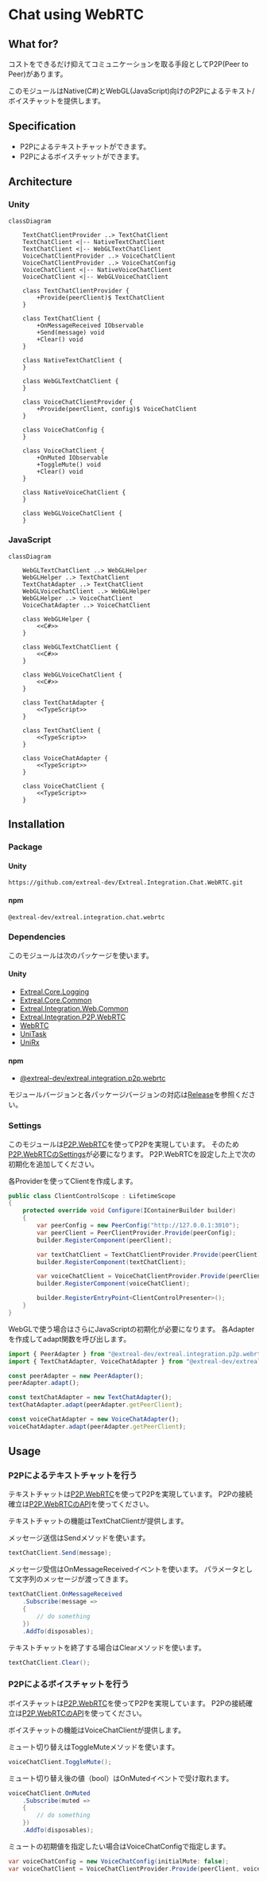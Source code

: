 ﻿---
sidebar_position: 6
---

# Chat using WebRTC

## What for?

コストをできるだけ抑えてコミュニケーションを取る手段としてP2P(Peer to Peer)があります。

このモジュールはNative(C#)とWebGL(JavaScript)向けのP2Pによるテキスト/ボイスチャットを提供します。

## Specification

- P2Pによるテキストチャットができます。
- P2Pによるボイスチャットができます。

## Architecture

### Unity

```mermaid
classDiagram

    TextChatClientProvider ..> TextChatClient
    TextChatClient <|-- NativeTextChatClient
    TextChatClient <|-- WebGLTextChatClient
    VoiceChatClientProvider ..> VoiceChatClient
    VoiceChatClientProvider ..> VoiceChatConfig
    VoiceChatClient <|-- NativeVoiceChatClient
    VoiceChatClient <|-- WebGLVoiceChatClient

    class TextChatClientProvider {
        +Provide(peerClient)$ TextChatClient
    }
    
    class TextChatClient {
        +OnMessageReceived IObservable
        +Send(message) void
        +Clear() void
    }
    
    class NativeTextChatClient {
    }
    
    class WebGLTextChatClient {
    }

    class VoiceChatClientProvider {
        +Provide(peerClient, config)$ VoiceChatClient
    }

    class VoiceChatConfig {
    }

    class VoiceChatClient {
        +OnMuted IObservable
        +ToggleMute() void
        +Clear() void
    }
    
    class NativeVoiceChatClient {
    }
    
    class WebGLVoiceChatClient {
    }
```

### JavaScript

```mermaid
classDiagram

    WebGLTextChatClient ..> WebGLHelper
    WebGLHelper ..> TextChatClient
    TextChatAdapter ..> TextChatClient
    WebGLVoiceChatClient ..> WebGLHelper
    WebGLHelper ..> VoiceChatClient
    VoiceChatAdapter ..> VoiceChatClient
    
    class WebGLHelper {
        <<C#>>
    }

    class WebGLTextChatClient {
        <<C#>>
    }

    class WebGLVoiceChatClient {
        <<C#>>
    }

    class TextChatAdapter {
        <<TypeScript>>
    }
    
    class TextChatClient {
        <<TypeScript>>
    }

    class VoiceChatAdapter {
        <<TypeScript>>
    }
    
    class VoiceChatClient {
        <<TypeScript>>
    }
```

## Installation

### Package

#### Unity
```text
https://github.com/extreal-dev/Extreal.Integration.Chat.WebRTC.git
```

#### npm
```text
@extreal-dev/extreal.integration.chat.webrtc
```

### Dependencies

このモジュールは次のパッケージを使います。

#### Unity

- [Extreal.Core.Logging](../core/logging.md)
- [Extreal.Core.Common](../core/common.md)
- [Extreal.Integration.Web.Common](../integration/web.common.md)
- [Extreal.Integration.P2P.WebRTC](../integration/p2p.webrtc.md)
- [WebRTC](https://docs.unity3d.com/Packages/com.unity.webrtc@3.0/manual/index.html)
- [UniTask](https://github.com/Cysharp/UniTask)
- [UniRx](https://github.com/neuecc/UniRx)

#### npm

- [@extreal-dev/extreal.integration.p2p.webrtc](https://www.npmjs.com/package/@extreal-dev/extreal.integration.p2p.webrtc)

モジュールバージョンと各パッケージバージョンの対応は[Release](../category/release)を参照ください。

### Settings

このモジュールは[P2P.WebRTC](p2p.webrtc.md)を使ってP2Pを実現しています。
そのため[P2P.WebRTCのSettings](p2p.webrtc.md#settings)が必要になります。
P2P.WebRTCを設定した上で次の初期化を追加してください。

各Providerを使ってClientを作成します。

```csharp
public class ClientControlScope : LifetimeScope
{
    protected override void Configure(IContainerBuilder builder)
    {
        var peerConfig = new PeerConfig("http://127.0.0.1:3010");
        var peerClient = PeerClientProvider.Provide(peerConfig);
        builder.RegisterComponent(peerClient);

        var textChatClient = TextChatClientProvider.Provide(peerClient);
        builder.RegisterComponent(textChatClient);

        var voiceChatClient = VoiceChatClientProvider.Provide(peerClient);
        builder.RegisterComponent(voiceChatClient);

        builder.RegisterEntryPoint<ClientControlPresenter>();
    }
}
```

WebGLで使う場合はさらにJavaScriptの初期化が必要になります。
各Adapterを作成してadapt関数を呼び出します。

```typescript
import { PeerAdapter } from "@extreal-dev/extreal.integration.p2p.webrtc";
import { TextChatAdapter, VoiceChatAdapter } from "@extreal-dev/extreal.integration.chat.webrtc";

const peerAdapter = new PeerAdapter();
peerAdapter.adapt();

const textChatAdapter = new TextChatAdapter();
textChatAdapter.adapt(peerAdapter.getPeerClient);

const voiceChatAdapter = new VoiceChatAdapter();
voiceChatAdapter.adapt(peerAdapter.getPeerClient);
```

## Usage

### P2Pによるテキストチャットを行う

テキストチャットは[P2P.WebRTC](p2p.webrtc.md)を使ってP2Pを実現しています。
P2Pの接続確立は[P2P.WebRTCのAPI](p2p.webrtc.md#p2p-webrtc-host-client)を使ってください。

テキストチャットの機能はTextChatClientが提供します。

メッセージ送信はSendメソッドを使います。

```csharp
textChatClient.Send(message);
```

メッセージ受信はOnMessageReceivedイベントを使います。
パラメータとして文字列のメッセージが渡ってきます。

```csharp
textChatClient.OnMessageReceived
    .Subscribe(message =>
    {
        // do something
    })
    .AddTo(disposables);
```

テキストチャットを終了する場合はClearメソッドを使います。

```csharp
textChatClient.Clear();
```

### P2Pによるボイスチャットを行う

ボイスチャットは[P2P.WebRTC](p2p.webrtc.md)を使ってP2Pを実現しています。
P2Pの接続確立は[P2P.WebRTCのAPI](p2p.webrtc.md#p2p-webrtc-host-client)を使ってください。

ボイスチャットの機能はVoiceChatClientが提供します。

ミュート切り替えはToggleMuteメソッドを使います。

```csharp
voiceChatClient.ToggleMute();
```

ミュート切り替え後の値（bool）はOnMutedイベントで受け取れます。

```csharp
voiceChatClient.OnMuted
    .Subscribe(muted =>
    {
        // do something
    })
    .AddTo(disposables);
```

ミュートの初期値を指定したい場合はVoiceChatConfigで指定します。

```csharp
var voiceChatConfig = new VoiceChatConfig(initialMute: false);
var voiceChatClient = VoiceChatClientProvider.Provide(peerClient, voiceChatConfig);
```
